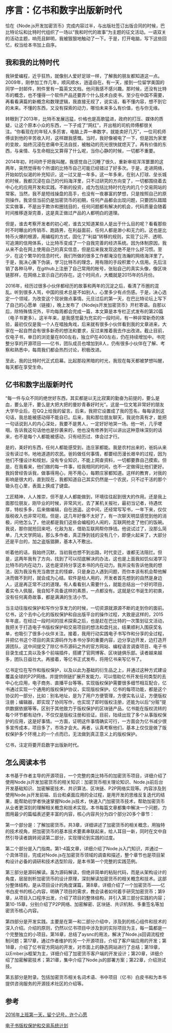 # 序言：亿书和数字出版新时代

恰在《Node.js开发加密货币》完成内容过半，与出版社签订出版合同的时候，巴比特论坛和比特时代组织了一场以“我和时代的故事”为主题的征文活动。一语双关的活动主题，响亮且鲜明，我被狠狠地触动了一下。于是，打开电脑，写下这些回忆，权当给本书加上自序。

## 我和我的比特时代

我钟爱编程，近乎狂热，就像别人爱好足球一样，了解我的朋友都知道这一点。2009年，刚参加工作几年，顺风顺水，逍遥自在。有一天，接到一位留学美国的同学一封邮件，附件里有一篇英文文档，他问我感不感兴趣。那时候，还没有比特币的概念，也不懂得一个软件产品还要弄个什么技术白皮书，至少在中国不需要，再看看满篇的新概念和数理逻辑，我直接无视了，说实话，看不懂内容，想不到它的未来。不懂的东西，又没有探索的动力，哪怕未来多么有价值，也与你无缘。

转眼到了2013年，比特币发展迅猛，价格也是高歌猛进，政府的打压、媒体的质疑，让这个原本小众的东西，一下子成了“网红”，开出租的司机师傅都很关注。“你看现在的年轻人多厉害，电脑上弄一串数字，就能卖好几万”，一位司机师傅谈到他的辛苦收入时，这样跟我感慨。当时，我好像被电了一下，但是因为家里的变故，始终沉浸在悲痛中无法自拔，被触动的亮光很快就熄灭了。再有价值的东西，与亲情、与生命相比又算得了什么呢，当你心静的时候，一切都不重要。

2014年初，时间终于把我叫醒。我感觉自己沉睡了很久，重新审视浑浑噩噩的这两年，突然觉得有个所谓的比特币自己可能已经错过了好多次。于是，走进网络，开始如饥似渴的补充知识，这一过又是一年多。这一年多来，在别人打球、垒长城的时候，我都沉浸在自己的代码海洋里，只不过研究的方向变了，一切都围绕着去中心化的应用开发和实践。不断的投资，成为包括比特时代在内的几个交易网站的常客。当然，我不是短线操盘的高手，也没有一夜暴富的梦想，只是按照自己的原则操作。我坚信当前仍是加密货币的初期，任何产品都会出现问题，只要团队踏踏实实做事，不是出于欺诈和圈钱目的，任何问题都有解决的机会，代码质量会随着时间推移逐渐完善，这是真正做过产品的人都明白的道理。

但是，谁去考察开发者的初心呢，谁去又知道某些人是出于什么目的呢？看看那些时不时曝出的传销币、跑路男，在利益面前，任何人都是渺小和无力的。这也是比特币火爆的根源，用编程的方式，固化了“利益”转移的规则，实现了公开、透明、可追溯的信用体系，让比特币变成了一个自我完善的经济系统。因为体制原因，我从来不会在网上使用自己的真实信息，但是后来我发现这绝不是什么好习惯。至少，在这个繁华的信息时代，我们所做的很多工作都淹没在浩瀚的网络海洋里了。于是，我决心撕下伪装，学习比特币的理念，用有限的手段积累个人信用。先后注销了各种马甲，在github上注册了自己常用的帐号，张贴自己的真实头像，像区块链那样，在网络上宣示自己的存在。这个时间点，大概就是2015年的5月份。

2016年，经历过很多小伙伴都经历的故事和两年的沉淀之后，看清了币圈的混乱。听到很多人骂，中国的技术总是不如别人，心里多少有点伤感。于是，决心选定一个领域，为改变这个现状做点事情。元旦过后的第一天，在巴比特论坛上写下了自己的心愿单（链接），晚上发布了《Nodejs开发加密货币》开栏寄语。自那以后，除特殊情况外，平均每周都会完成一篇，本文算是本专栏正式发布的第20篇（电子书更多）。这半年来，是我感觉最为充实的一段时间，有一种非常新奇的体验，最初仅仅是我一个人在唱独角戏，后来就有很多小伙伴看到我的文章进来，大家在一起自然会有很多新奇的想法和要求，反过来推着我去作出改进。截止目前，仅电子书，单日的浏览量在800左右，独立IP在400左右，仍在持续增加中。书完整分享的开源项目——亿书，团队成员也增加到8人，仍有很多小伙伴在了解、考察和熟悉中，每周我们都会热烈讨论，积极改进。

至此，我的比特时代正式启幕。比起那段黑暗的时光，我现在每天都被梦想叫醒，每天都在享受生命。

## 亿书和数字出版新时代

“每一件与众不同的绝世好东西，其实都是以无比寂寞的勤奋为前提的，要么是血，要么是汗，要么是大把大把的曼妙青春好时光”。这是一位文笔非常好的朋友大学毕业后，在QQ上给我的留言。后来，我把它设置成了我的签名，每每读到这句话，我总能被感动得不能自已。后来，我和那位朋友聊天，我说你真有才，能把一句话说到人的内心深处，我要不是男人，一定好好地哭一场。他一听，几乎哽咽，告诉我这句话他也是抄袭来的，他也没有修养到可以讲出这种意味深刻的话来，也不是每个人都能被感动，只有经历过、体会过才行。

是的，美好的东西，任何人都能感受到，连庄家都能。我是农村出来的，爸妈从来没有读过书，地地道道的农民。爸妈做任何事情，都要经历漫长艰辛的过程，因为他们不懂设计和规划，没有专业知识，不能上网查资料，一切都要靠自己摸索。但是，在我看来，他们做的每一件事，给我相同的时间，也不一定做得比他们更好。我妈曾经告诉我，做事得用心，用不用心，每颗庄家都知道。这样的教育，对我的影响是很大的，直到现在，我都知道自己其实仍然是一个农民，只不过干活的那个锄头在心里，表面上换成了键盘。

工匠精神，人人推崇，但不是人人都能做到，环境往往起到很大的作用。还是我上面那位朋友，刚毕业的时候，非常风光，去了某机关报社，最初当记者，待遇优厚，特权多多，后来做编辑，自在逍遥。这中间，还经常写写书，一年下来，仅仅版税收入也非常可观。但是，这几年好像不太好了，有一次聊天明显感觉到他的消极，问他怎么了，他说都是我们这些会编程的人闹的，互联网抢走了他们的饭碗。我说，那你就抢回来吧，化敌为友，借助互联网帮你挣钱。他说试过了，没那么简单，几大文学网站，那么多作者，真正挣到钱的没有几个，即便火起来了，大部分还是平台的，加之盗版猖獗，基本入不敷出。

听着他的话，我始终沉默，当初我也想不到出路，时代变迁，谁都无法阻拦。但是，这两年我有了方向，找到了可以彻底解决的办法，这也是上面我如饥似渴学习比特币的内在动力，这也是坚持分享这本书的内在动力。我并没有告诉他我的想法，因为我没有充当救世主的怪癖，只是身边人遇到问题，而你本该有机会帮他解决而做不到时，就会成为心结。软件是给人用的，开发者首先想到的自然是身边人，这是再正常不过的道理。有人看看别人需要什么，就能总结出一个好的项目，着实令人佩服，我自知不具备这样的素质，一点都没有。这就是亿书诞生的初衷，没有任何离奇故事，都是满满的生活小节。

当主动往版权保护和写作分享发力的时候，一切资源就源源不断的走到你的面前。亿书，这个去中心化的版权保护和自出版平台的操作过程，大致是这样的，2015年年底，在经过一段时间的技术探索之后，也是赶在巴比特的一次策划征文活动，我把关于打造电子书版权保护和交易项目的想法和盘托出，结果顺利入围获奖名单，也吸引了很多小伙伴关注。接着，我用行动实践电子书写作和分享的全过程，并把亿书这个项目的真实源码作为本书分享的重要内容，边分享边开发，边打造开源团队，这中间提交了除亿书币源码之外的官方网站、编程语言调查项目、电子书目录生成工具以及多个前端插件，搭建了官网博客、区块链俱乐部。读者越来越多，团队日益壮大。再接着，等亿书正式发布，将用亿书来写亿书了。

亿书定位在写作和版权保护，以及以此为基础的衍生品之上，并通过这种方式建设覆盖全球的P2P网络。并提供侧链扩展开发能力，可以借助亿书开发任何类型的去中心化应用，电子商务、直播平台等等。实现版权保护需要很多细节相互配合，亿书通过实现一个通用的版权保护协议，实现版权保护。亿书的每项功能，都是这个协议的一部分，比如：别名地址，是为了用户方便管理，方便实名认证，方便版权注册；编辑器，即实现了协同写作，也实现了即时版权注册，还能为以后“分赃”提供数据依据等等。区别于其他致力于版权保护的区块链产品，亿书能在版权流转的每个环节都有动作，不仅仅是版权注册和验证。目前，陆续出现了多个从事版权保护的应用，这是好事情。一方面，证明这件事情确实可行，一方面会为亿书减少很多宣传成本，项目多了，市场才会大。再者，认真考察他们，基本上仅仅是做了版权保护多个环境上的一个点而已，无法做到真正意义上的版权保护。

亿书，注定将要开启数字出版新时代。

## 怎么阅读本书

本书基于作者主导的开源项目，一个完整的类比特币的加密货币项目，详细介绍了使用Node.js开发加密货币的相关知识：加密货币相关理论知识、Node.js前后台开发基础知识、加密解密技术、共识算法、区块链、P2P网络实现等。内容涉及到使用Node.js开发前端、后台和桌面应用的全过程，是用开发的思维反复迭代的结果，能帮助初学者快速掌握Node.js技术，快速入门加密货币技术，帮助加密货币从业者更深刻的理解相关概念和技术实现。本书每篇文章都集中解决一个问题，力图用最少的篇幅表述更丰富的内容，核心内容共分为四个部分20多个章节：

第一个部分是：了解加密货币。共3章，详细讲述了加密货币的相关概念，用独特的技术视角，把加密货币的基本技术要素串联起来，给人耳目一新，同时在文中自然引导读者跳转阅读第二部分，实现理论到实践的过度。

第二个部分是入门指南。第1-4篇文章，详细介绍了Node.js入门知识，并通过一个具体项目，完成对Node.js在加密货币领域的调查和描述，整个章节也是项目架构设计必备的调研和技术选型阶段，是本书第一个完整的实践范例。

第三部分是源码解读。虽为源码解读，但绝非简单的粘贴代码，而是从架构设计的角度，层层剖析加密货币的设计原理，深刻解读加密货币的相关概念和技术。这部分整体结构，是从项目设计的角度谋篇，第8章，详细介绍了一个加密货币——亿书白皮书的核心内容，明确了项目的需求，教会读者如何着手研究加密货币；第9章，从项目入口程序出发，介绍了项目的整体结构，并引入第三部分实践的内容；第10-15章，分别介绍了P2P网络、加密解密、区块链、共识机制、多重签名等加密货币核心内容。

第四部分是开发实践。主要是在第一和二部分介绍中，涉及到的核心组件和技术的深入介绍。介绍的原则，仍然以亿书项目中涉及到的实际项目为主，每一篇都是一个完整独立的小项目。第16章，总结了aysnc的用法，解决了Node.js回调流程控制问题；第17章，通过作者维护的另一个开源项目，介绍了客户端应用的开发；第18章，介绍了亿书官方网站的开发，对市面上的静态网站进行了总结；第19章，以Ember.js框架为主，详细介绍了加密货币客户端的开发设计；第20章，详细介绍了加密解密技术；第21章，集中介绍了Node.js的部署方案；第22章，介绍测试技。

第五部分是附录。包括加密货币相关名词术语、书中项目（亿书）白皮书和为本书提供咨询服务的开源技术社区的介绍等。

## 参考

[2016年上班第一天，留个记号，许个心愿](http://8btc.com/thread-27412-1-1.html)

[电子书版权保护和交易系统计划](http://8btc.com/thread-26208-1-1.html)
